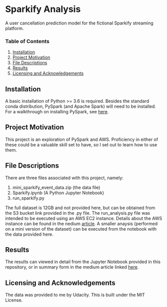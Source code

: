 # Sparkify Analysis

A user cancellation prediction model for the fictional Sparkify streaming platform.

### Table of Contents

1. [Installation](#installation)
2. [Project Motivation](#motivation)
3. [File Descriptions](#files)
4. [Results](#results)
5. [Licensing and Acknowledgements](#licensing)

## Installation <a name="installation"></a>

A basic installation of Python >= 3.6 is required. Besides the standard conda distribution, PySpark (and Apache Spark) will need to be installed. For a walkthrough on installing PySpark, see [here](https://www.datacamp.com/community/tutorials/installation-of-pyspark).

## Project Motivation<a name="motivation"></a>

This project is an exploration of PySpark and AWS. Proficiency in either of these could be a valuable skill set to have, so I set out to learn how to use them. 

## File Descriptions <a name="files"></a>

There are three files associated with this project, namely:

1. mini_sparkify_event_data.zip (the data file)
2. Sparkify.ipynb (A Python Jupyter Notebook)
3. run_sparkify.py

The full dataset is 12GB and not provided here, but can be obtained from the S3 bucket link provided in the .py file. The run_analysis.py file was intended to be executed using an AWS EC2 instance. Details about the AWS instance can be found in the nedium [article](somelink). A smaller anaysis (performed on a mini version of the dataset) can be executed from the notebook with the data provided here.

## Results <a name="results"></a>

The results can viewed in detail from the Jupyter Notebook provided in this repository, or in summary form in the medium article linked [here](somelink).

## Licensing and Acknowledgements<a name="licensing"></a>

The data was provided to me by Udacity. This is built under the MIT License.
